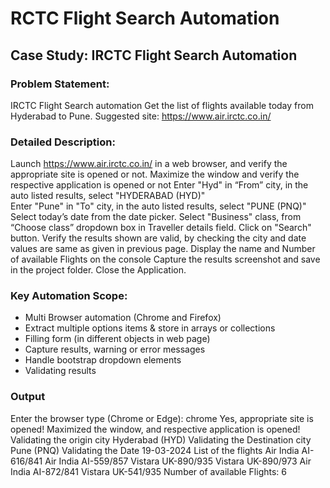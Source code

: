 # RCTC Flight Search Automation

## Case Study: IRCTC Flight Search Automation 

### Problem Statement:   
IRCTC Flight Search automation 
Get the list of flights available today from Hyderabad to Pune. 
Suggested site: https://www.air.irctc.co.in/ 

### Detailed Description: 
Launch https://www.air.irctc.co.in/ in a web browser, and verify the appropriate site is opened or not. 
Maximize the window and verify the respective application is opened or not 
Enter "Hyd" in “From” city, in the auto listed results, select "HYDERABAD (HYD)"  
Enter "Pune" in "To" city, in the auto listed results, select "PUNE (PNQ)"  
Select today’s date from the date picker. 
Select "Business" class, from “Choose class” dropdown box in Traveller details field. 
Click on "Search" button. 
Verify the results shown are valid, by checking the city and date values are same as given in previous page. 
Display the name and Number of available Flights on the console 
Capture the results screenshot and save in the project folder. 
Close the Application. 

### Key Automation Scope:
- Multi Browser automation (Chrome and Firefox)
- Extract multiple options items & store in arrays or collections
- Filling form (in different objects in web page)
- Capture results, warning or error messages
- Handle bootstrap dropdown elements
- Validating results

### Output
Enter the browser type (Chrome or Edge): chrome
Yes, appropriate site is opened!
Maximized the window, and respective application is opened!
Validating the origin city
Hyderabad (HYD)
Validating the Destination city
Pune (PNQ)
Validating the Date
19-03-2024
List of the flights
Air India AI-616/841
Air India AI-559/857
Vistara UK-890/935
Vistara UK-890/973
Air India AI-872/841
Vistara UK-541/935
Number of available Flights: 6
